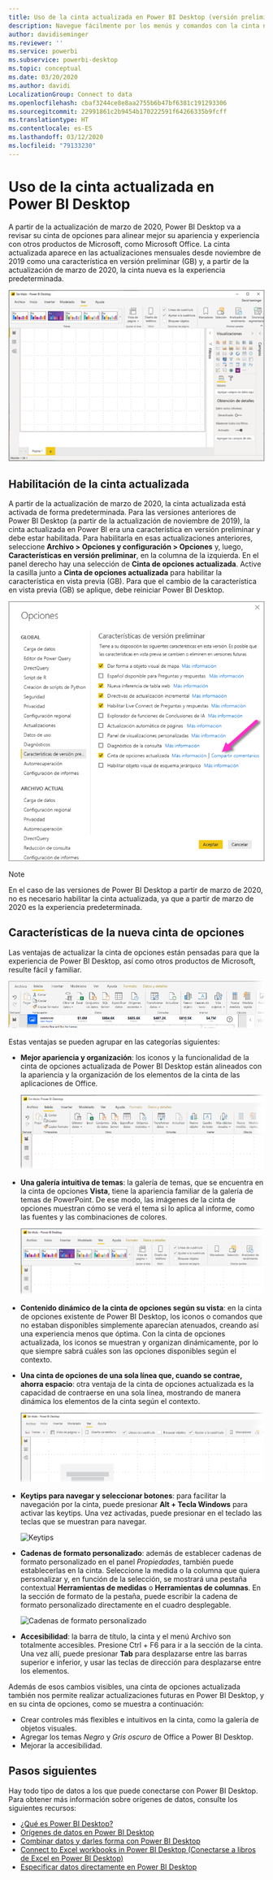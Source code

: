 ```yaml
---
title: Uso de la cinta actualizada en Power BI Desktop (versión preliminar)
description: Navegue fácilmente por los menús y comandos con la cinta nueva de Power BI Desktop
author: davidiseminger
ms.reviewer: ''
ms.service: powerbi
ms.subservice: powerbi-desktop
ms.topic: conceptual
ms.date: 03/20/2020
ms.author: davidi
LocalizationGroup: Connect to data
ms.openlocfilehash: cbaf3244ce8e8aa2755b6b47bf6381c191293306
ms.sourcegitcommit: 22991861c2b9454b170222591f64266335b9fcff
ms.translationtype: HT
ms.contentlocale: es-ES
ms.lasthandoff: 03/12/2020
ms.locfileid: "79133230"
---
```

# <a name="use-the-updated-ribbon-in-power-bi-desktop"></a>Uso de la cinta actualizada en Power BI Desktop

A partir de la actualización de marzo de 2020, Power BI Desktop va a revisar su cinta de opciones para alinear mejor su apariencia y experiencia con otros productos de Microsoft, como Microsoft Office. La cinta actualizada aparece en las actualizaciones mensuales desde noviembre de 2019 como una característica en versión preliminar (GB) y, a partir de la actualización de marzo de 2020, la cinta nueva es la experiencia predeterminada.

![Nueva cinta de Power BI Desktop](media/desktop-ribbon/desktop-ribbon-02.png)

## <a name="how-to-enable-the-updated-ribbon"></a>Habilitación de la cinta actualizada

A partir de la actualización de marzo de 2020, la cinta actualizada está activada de forma predeterminada. Para las versiones anteriores de Power BI Desktop (a partir de la actualización de noviembre de 2019), la cinta actualizada en Power BI era una característica en versión preliminar y debe estar habilitada. Para habilitarla en esas actualizaciones anteriores, seleccione **Archivo > Opciones y configuración > Opciones** y, luego, **Características en versión preliminar**, en la columna de la izquierda. En el panel derecho hay una selección de **Cinta de opciones actualizada**. Active la casilla junto a **Cinta de opciones actualizada** para habilitar la característica en vista previa (GB). Para que el cambio de la característica en vista previa (GB) se aplique, debe reiniciar Power BI Desktop.

![La opción de cinta de opciones actualizada para Power BI Desktop](media/desktop-ribbon/desktop-ribbon-01.png)

> [!NOTE]
> En el caso de las versiones de Power BI Desktop a partir de marzo de 2020, no es necesario habilitar la cinta actualizada, ya que a partir de marzo de 2020 es la experiencia predeterminada.

## <a name="features-of-the-new-ribbon"></a>Características de la nueva cinta de opciones

Las ventajas de actualizar la cinta de opciones están pensadas para que la experiencia de Power BI Desktop, así como otros productos de Microsoft, resulte fácil y familiar. 

![Nueva cinta de Power BI Desktop](media/desktop-ribbon/desktop-ribbon-03.png)

Estas ventajas se pueden agrupar en las categorías siguientes:

* **Mejor apariencia y organización**: los iconos y la funcionalidad de la cinta de opciones actualizada de Power BI Desktop están alineados con la apariencia y la organización de los elementos de la cinta de las aplicaciones de Office.

    ![Mejor apariencia](media/desktop-ribbon/desktop-ribbon-04.png)

* **Una galería intuitiva de temas**: la galería de temas, que se encuentra en la cinta de opciones **Vista**, tiene la apariencia familiar de la galería de temas de PowerPoint. De ese modo, las imágenes de la cinta de opciones muestran cómo se verá el tema si lo aplica al informe, como las fuentes y las combinaciones de colores. 

    ![Mejores temas](media/desktop-ribbon/desktop-ribbon-05.png)

* **Contenido dinámico de la cinta de opciones según su vista**: en la cinta de opciones existente de Power BI Desktop, los iconos o comandos que no estaban disponibles simplemente aparecían atenuados, creando así una experiencia menos que óptima. Con la cinta de opciones actualizada, los iconos se muestran y organizan dinámicamente, por lo que siempre sabrá cuáles son las opciones disponibles según el contexto.

* **Una cinta de opciones de una sola línea que, cuando se contrae, ahorra espacio**: otra ventaja de la cinta de opciones actualizada es la capacidad de contraerse en una sola línea, mostrando de manera dinámica los elementos de la cinta según el contexto. 

    ![Cinta contraída](media/desktop-ribbon/desktop-ribbon-06.png)

* **Keytips para navegar y seleccionar botones**: para facilitar la navegación por la cinta, puede presionar **Alt + Tecla Windows** para activar las keytips. Una vez activadas, puede presionar en el teclado las teclas que se muestran para navegar.

    ![Keytips](media/desktop-ribbon/desktop-ribbon-07.png)

* **Cadenas de formato personalizado**: además de establecer cadenas de formato personalizado en el panel *Propiedades*, también puede establecerlas en la cinta. Seleccione la medida o la columna que quiera personalizar y, en función de la selección, se mostrará una pestaña contextual **Herramientas de medidas** o **Herramientas de columnas**. En la sección de formato de la pestaña, puede escribir la cadena de formato personalizado directamente en el cuadro desplegable.

    ![Cadenas de formato personalizado](media/desktop-ribbon/desktop-ribbon-08.png)

* **Accesibilidad**: la barra de título, la cinta y el menú Archivo son totalmente accesibles. Presione Ctrl + F6 para ir a la sección de la cinta. Una vez allí, puede presionar **Tab** para desplazarse entre las barras superior e inferior, y usar las teclas de dirección para desplazarse entre los elementos.


Además de esos cambios visibles, una cinta de opciones actualizada también nos permite realizar actualizaciones futuras en Power BI Desktop, y en su cinta de opciones, como se muestra a continuación:

* Crear controles más flexibles e intuitivos en la cinta, como la galería de objetos visuales.
* Agregar los temas *Negro* y *Gris oscuro* de Office a Power BI Desktop.
* Mejorar la accesibilidad.


## <a name="next-steps"></a>Pasos siguientes
Hay todo tipo de datos a los que puede conectarse con Power BI Desktop. Para obtener más información sobre orígenes de datos, consulte los siguientes recursos:

* [¿Qué es Power BI Desktop?](desktop-what-is-desktop.md)
* [Orígenes de datos en Power BI Desktop](desktop-data-sources.md)
* [Combinar datos y darles forma con Power BI Desktop](desktop-shape-and-combine-data.md)
* [Connect to Excel workbooks in Power BI Desktop (Conectarse a libros de Excel en Power BI Desktop)](desktop-connect-excel.md)   
* [Especificar datos directamente en Power BI Desktop](desktop-enter-data-directly-into-desktop.md)   

